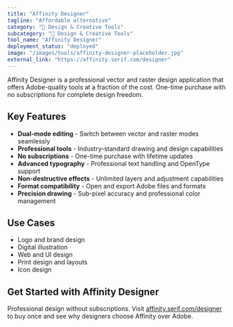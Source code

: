 ```yaml
---
title: "Affinity Designer"
tagline: "Affordable alternative"
category: "🎨 Design & Creative Tools"
subcategory: "🎨 Design & Creative Tools"
tool_name: "Affinity Designer"
deployment_status: "deployed"
image: "/images/tools/affinity-designer-placeholder.jpg"
external_link: "https://affinity.serif.com/designer"
---
```

Affinity Designer is a professional vector and raster design application that offers Adobe-quality tools at a fraction of the cost. One-time purchase with no subscriptions for complete design freedom.

## Key Features

- **Dual-mode editing** - Switch between vector and raster modes seamlessly
- **Professional tools** - Industry-standard drawing and design capabilities
- **No subscriptions** - One-time purchase with lifetime updates
- **Advanced typography** - Professional text handling and OpenType support
- **Non-destructive effects** - Unlimited layers and adjustment capabilities
- **Format compatibility** - Open and export Adobe files and formats
- **Precision drawing** - Sub-pixel accuracy and professional color management

## Use Cases

- Logo and brand design
- Digital illustration
- Web and UI design
- Print design and layouts
- Icon design

## Get Started with Affinity Designer

Professional design without subscriptions. Visit [affinity.serif.com/designer](https://affinity.serif.com/designer) to buy once and see why designers choose Affinity over Adobe.
